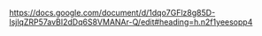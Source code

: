 https://docs.google.com/document/d/1dqo7GFlz8g85D-lsjlqZRP57avBI2dDq6S8VMANAr-Q/edit#heading=h.n2f1yeesopp4
